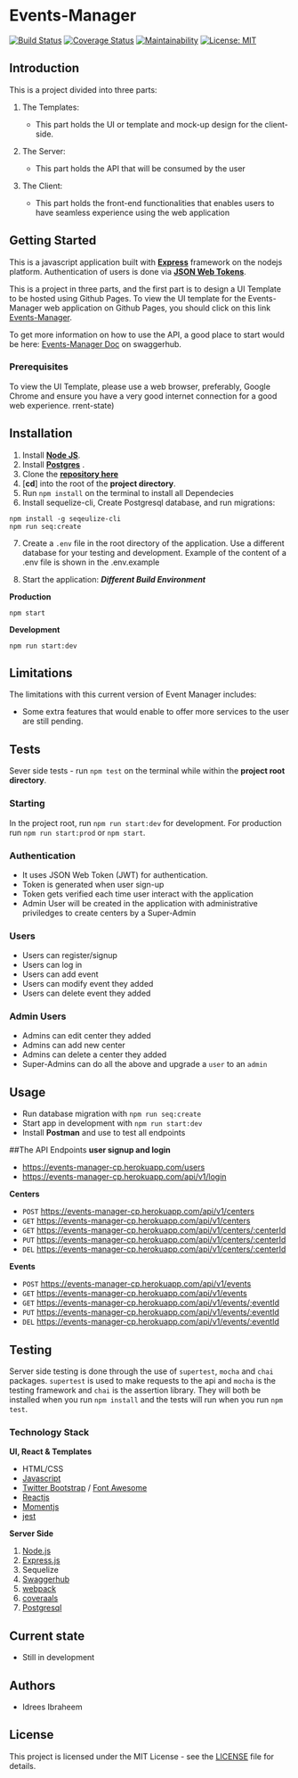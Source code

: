 # Events-Manager


[![Build Status](https://travis-ci.org/iidrees/Events-Manager.svg?branch=develop)](https://travis-ci.org/iidrees/Events-Manager)
[![Coverage Status](https://coveralls.io/repos/github/iidrees/Events-Manager/badge.svg?branch=develop)](https://coveralls.io/github/iidrees/Events-Manager?branch=develop)
[![Maintainability](https://api.codeclimate.com/v1/badges/507b075d1aa0f1e22e24/maintainability)](https://codeclimate.com/github/iidrees/Events-Manager/maintainability)
[![License: MIT](https://img.shields.io/badge/License-MIT-yellow.svg)](https://opensource.org/licenses/MIT)

## Introduction

This is a project divided into three parts:

1. The Templates:
    
    * This part holds the UI or template and mock-up design for the client-side.
 
2. The Server:

    * This part holds the API that will be consumed by the user 

3. The Client:

    * This part holds the front-end functionalities that enables users to have seamless experience using the web application


## Getting Started

This is a javascript application built with [**Express**](https://expressjs.com/) framework on the nodejs platform. Authentication of users is done via [**JSON Web Tokens**](https://jwt.io/).

This is a project in three parts, and the first part is to design a UI Template to be hosted using Github Pages.
To view the UI template for the Events-Manager web application on Github Pages, you should click on this link [Events-Manager](https://iidrees.github.io/Events-Manager/template/landing.html).

To get more information on how to use the API, a good place to start would be here: [Events-Manager Doc](https://swaggerhub.com/apis/events-manager/Events-manager/1.0.0) on swaggerhub.


### Prerequisites
To view the UI Template, please use a web browser, preferably, Google Chrome and ensure you have a very good internet connection for a good web experience.
rrent-state)


## Installation

1. Install [**Node JS**](https://nodejs.org/en/).
2. Install [**Postgres**](https://www.postgresql.org/) .
3. Clone the [**repository here**](https://github.com/iidrees/Events-Manager)
4. [**cd**] into the root of the **project directory**.
5. Run `npm install` on the terminal to install all Dependecies
6. Install sequelize-cli, Create Postgresql database, and run migrations:
```
npm install -g seqeulize-cli
npm run seq:create 
```
7. Create a `.env` file in the root directory of the application. Use a different database for your testing and development. Example of the content of a .env file is shown in the .env.example

8. Start the application:
**_Different Build Environment_**

**Production**
```
npm start
```
**Development**
```
npm run start:dev 

```

## Limitations
The limitations with this current version of Event Manager includes:
* Some extra features that would enable to offer more services to the user are still pending.


## Tests

Sever side tests - run `npm test` on the terminal while within the **project root directory**.


### Starting
In the project root, run `npm run start:dev` for development.
For production run `npm run start:prod` or `npm start`.


### Authentication

- It uses JSON Web Token (JWT) for authentication.
- Token is generated when user sign-up
- Token gets verified each time user interact with the application
- Admin User will be created in the application with administrative priviledges to create centers by a Super-Admin

### Users

- Users can register/signup
- Users can log in
- Users can add event
- Users can modify event they added
- Users can delete event they added

### Admin Users
- Admins can edit center they added
- Admins can add new center
- Admins can delete a center they added
- Super-Admins can do all the above and upgrade a `user` to an `admin`

## Usage
- Run database migration with `npm run seq:create`
- Start app in development with `npm run start:dev`
- Install **Postman** and use to test all endpoints


##The API Endpoints
**user signup and login**
* https://events-manager-cp.herokuapp.com/users
* https://events-manager-cp.herokuapp.com/api/v1/login

**Centers**
* `POST` https://events-manager-cp.herokuapp.com/api/v1/centers
* `GET`  https://events-manager-cp.herokuapp.com/api/v1/centers
* `GET`  https://events-manager-cp.herokuapp.com/api/v1/centers/:centerId
* `PUT`  https://events-manager-cp.herokuapp.com/api/v1/centers/:centerId
* `DEL`  https://events-manager-cp.herokuapp.com/api/v1/centers/:centerId

**Events**
* `POST` https://events-manager-cp.herokuapp.com/api/v1/events
* `GET`  https://events-manager-cp.herokuapp.com/api/v1/events
* `GET`  https://events-manager-cp.herokuapp.com/api/v1/events/;eventId
* `PUT`  https://events-manager-cp.herokuapp.com/api/v1/events/:eventId
* `DEL`  https://events-manager-cp.herokuapp.com/api/v1/events/:eventId



## Testing

Server side testing is done through the use of `supertest`, `mocha` and `chai` packages. `supertest` is used to make requests to the api and `mocha` is the testing framework and `chai` is the assertion library. They will both be installed when you run `npm install` and the tests will run when you run `npm test`.

### Technology Stack
**UI, React & Templates**
* HTML/CSS
* [Javascript](https://developer.mozilla.org/en-US/docs/Web/JavaScript)
* [Twitter Bootstrap](getbootstrap.com) / [Font Awesome](fontawesome.io/icons/)
* [Reactjs](reactjs.org)
* [Momentjs](https://momentjs.com/)
* [jest](https://facebook.github.io/jest)




**Server Side**
1. [Node.js](https://nodejs.org)
2. [Express.js](https://expressjs.com)
3. Sequelize
4. [Swaggerhub](https://swaggerhub.com)
5. [webpack](https://webpack.js.org/)
6. [coveraals](https://coveralls.io/)
7. [Postgresql](https://www.postgresql.org)





## Current state
* Still in development


## Authors

* Idrees Ibraheem

## License

This project is licensed under the MIT License - see the [LICENSE](https://github.com/iidrees/Events-Manager/blob/develop/LICENSE) file for details.
